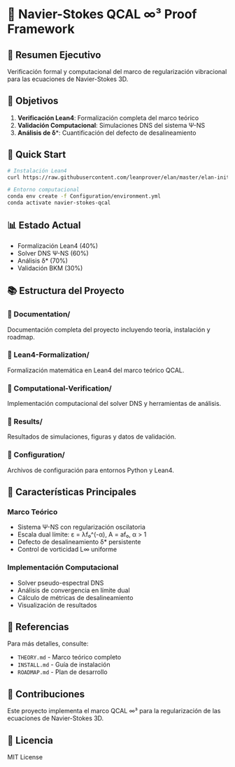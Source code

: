 # 🧠 Navier-Stokes QCAL ∞³ Proof Framework

## 🌟 Resumen Ejecutivo
Verificación formal y computacional del marco de regularización vibracional para las ecuaciones de Navier-Stokes 3D.

## 🎯 Objetivos
1. **Verificación Lean4**: Formalización completa del marco teórico
2. **Validación Computacional**: Simulaciones DNS del sistema Ψ-NS
3. **Análisis de δ***: Cuantificación del defecto de desalineamiento

## 🚀 Quick Start
```bash
# Instalación Lean4
curl https://raw.githubusercontent.com/leanprover/elan/master/elan-init.sh -sSf | sh

# Entorno computacional
conda env create -f Configuration/environment.yml
conda activate navier-stokes-qcal
```

## 📊 Estado Actual
- Formalización Lean4 (40%)
- Solver DNS Ψ-NS (60%)
- Análisis δ* (70%)
- Validación BKM (30%)

## 📚 Estructura del Proyecto

### 📁 Documentation/
Documentación completa del proyecto incluyendo teoría, instalación y roadmap.

### 📁 Lean4-Formalization/
Formalización matemática en Lean4 del marco teórico QCAL.

### 📁 Computational-Verification/
Implementación computacional del solver DNS y herramientas de análisis.

### 📁 Results/
Resultados de simulaciones, figuras y datos de validación.

### 📁 Configuration/
Archivos de configuración para entornos Python y Lean4.

## 🔬 Características Principales

### Marco Teórico
- Sistema Ψ-NS con regularización oscilatoria
- Escala dual límite: ε = λf₀^(-α), A = af₀, α > 1
- Defecto de desalineamiento δ* persistente
- Control de vorticidad L∞ uniforme

### Implementación Computacional
- Solver pseudo-espectral DNS
- Análisis de convergencia en límite dual
- Cálculo de métricas de desalineamiento
- Visualización de resultados

## 📖 Referencias
Para más detalles, consulte:
- `THEORY.md` - Marco teórico completo
- `INSTALL.md` - Guía de instalación
- `ROADMAP.md` - Plan de desarrollo

## 🤝 Contribuciones
Este proyecto implementa el marco QCAL ∞³ para la regularización de las ecuaciones de Navier-Stokes 3D.

## 📄 Licencia
MIT License

